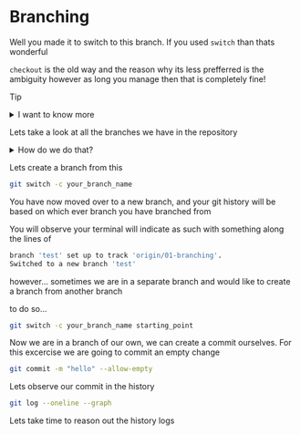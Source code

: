 # Branching

Well you made it to switch to this branch. If you used `switch` than thats wonderful

`checkout` is the old way and the reason why its less prefferred is the ambiguity however as long you manage then that is completely fine!

> [!TIP]
>
> <details> <summary>I want to know more</summary> Two new commands "git switch" and "git restore" are introduced to split "checking out a branch to work on advancing its history" and "checking out paths out of the index and/or a tree-ish to work on advancing the current history" out of the single "git checkout" command. </details>

Lets take a look at all the branches we have in the repository

<details> <summary>How do we do that?</summary> To view the remote branches

```bash
git branch -r
```

To view local branches only

```bash
git branch
```

To view all branches

```bash
git branch -a
```

</details>

Lets create a branch from this

```bash
git switch -c your_branch_name
```

You have now moved over to a new branch, and your git history will be based on which ever branch you have branched from

You will observe your terminal will indicate as such with something along the lines of

```bash
branch 'test' set up to track 'origin/01-branching'.
Switched to a new branch 'test'
```

however... sometimes we are in a separate branch and would like to create a branch from another branch

to do so...

```bash
git switch -c your_branch_name starting_point
```

Now we are in a branch of our own, we can create a commit ourselves. For this excercise we are going to commit an empty change

```bash
git commit -m "hello" --allow-empty
```

Lets observe our commit in the history

```bash
git log --oneline --graph
```

Lets take time to reason out the history logs
